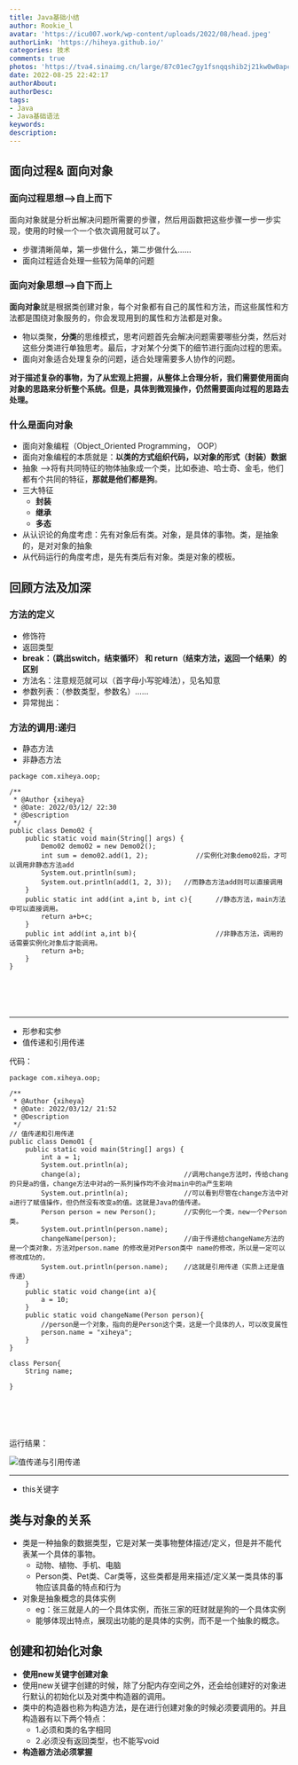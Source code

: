 ```yaml
---
title: Java基础小结
author: Rookie_l
avatar: 'https://icu007.work/wp-content/uploads/2022/08/head.jpeg'
authorLink: 'https://hiheya.github.io/'
categories: 技术
comments: true
photos: 'https://tva4.sinaimg.cn/large/87c01ec7gy1fsnqqshib2j21kw0w0apc.jpg'
date: 2022-08-25 22:42:17
authorAbout:
authorDesc:
tags:
- Java
- Java基础语法
keywords:
description:
---
```


## 面向过程& 面向对象

### 面向过程思想—>自上而下

面向对象就是分析出解决问题所需要的步骤，然后用函数把这些步骤一步一步实现，使用的时候一个一个依次调用就可以了。

- 步骤清晰简单，第一步做什么，第二步做什么……
- 面向过程适合处理一些较为简单的问题

### 面向对象思想—>自下而上

**面向对象**就是根据类创建对象，每个对象都有自己的属性和方法，而这些属性和方法都是围绕对象服务的，你会发现用到的属性和方法都是对象。

- 物以类聚，**分类**的思维模式，思考问题首先会解决问题需要哪些分类，然后对这些分类进行单独思考。最后，才对某个分类下的细节进行面向过程的思索。
- 面向对象适合处理复杂的问题，适合处理需要多人协作的问题。

**对于描述复杂的事物，为了从宏观上把握，从整体上合理分析，我们需要使用面向对象的思路来分析整个系统。但是，具体到微观操作，仍然需要面向过程的思路去处理。**

### 什么是面向对象

- 面向对象编程（Object_Oriented Programming， OOP）
- 面向对象编程的本质就是：**以类的方式组织代码，以对象的形式（封装）数据**
- 抽象 —>将有共同特征的物体抽象成一个类，比如泰迪、哈士奇、金毛，他们都有个共同的特征，**那就是他们都是狗**。
- 三大特征
  - **封装**
  - **继承**
  - **多态**
- 从认识论的角度考虑：先有对象后有类。对象，是具体的事物。类，是抽象的，是对对象的抽象
- 从代码运行的角度考虑，是先有类后有对象。类是对象的模板。

## 回顾方法及加深

### 方法的定义

- 修饰符
- 返回类型
- **break：（跳出switch，结束循环） 和 return（结束方法，返回一个结果）的区别**
- 方法名：注意规范就可以（首字母小写驼峰法），见名知意
- 参数列表：（参数类型，参数名）……
- 异常抛出：

### 方法的调用:递归

- 静态方法
- 非静态方法

```
package com.xiheya.oop;

/**
 * @Author {xiheya}
 * @Date: 2022/03/12/ 22:30
 * @Description
 */
public class Demo02 {
    public static void main(String[] args) {
        Demo02 demo02 = new Demo02();
        int sum = demo02.add(1, 2);            //实例化对象demo02后，才可以调用非静态方法add
        System.out.println(sum);
        System.out.println(add(1, 2, 3));   //而静态方法add则可以直接调用
    }
    public static int add(int a,int b, int c){      //静态方法，main方法中可以直接调用。
        return a+b+c;
    }
    public int add(int a,int b){                    //非静态方法，调用的话需要实例化对象后才能调用。
        return a+b;
    }
}


 
 
 
```

------

- 形参和实参
- 值传递和引用传递

代码：

```
package com.xiheya.oop;

/**
 * @Author {xiheya}
 * @Date: 2022/03/12/ 21:52
 * @Description
 */
// 值传递和引用传递
public class Demo01 {
    public static void main(String[] args) {
        int a = 1;
        System.out.println(a);
        change(a);                          //调用change方法时，传给chang的只是a的值，change方法中对a的一系列操作均不会对main中的a产生影响
        System.out.println(a);              //可以看到尽管在change方法中对a进行了赋值操作，但仍然没有改变a的值。这就是Java的值传递。
        Person person = new Person();       //实例化一个类，new一个Person类。
        System.out.println(person.name);
        changeName(person);                 //由于传递给changeName方法的是一个类对象，方法对person.name 的修改是对Person类中 name的修改，所以是一定可以修改成功的，
        System.out.println(person.name);    //这就是引用传递（实质上还是值传递）
    }
    public static void change(int a){
        a = 10;
    }
    public static void changeName(Person person){
        //person是一个对象，指向的是Person这个类，这是一个具体的人，可以改变属性
        person.name = "xiheya";
    }
}

class Person{
    String name;

}


 
 
 
```

运行结果：

![值传递与引用传递](https://img30.360buyimg.com/pop/jfs/t1/105338/38/25767/135240/622cb020Eeaee7461/8344ccb832a825cb.png)

------

- this关键字

## 类与对象的关系

- 类是一种抽象的数据类型，它是对某一类事物整体描述/定义，但是并不能代表某一个具体的事物。
  - 动物、植物、手机、电脑
  - Person类、Pet类、Car类等，这些类都是用来描述/定义某一类具体的事物应该具备的特点和行为
- 对象是抽象概念的具体实例
  - eg：张三就是人的一个具体实例，而张三家的旺财就是狗的一个具体实例
  - 能够体现出特点，展现出功能的是具体的实例，而不是一个抽象的概念。

## 创建和初始化对象

- **使用new关键字创建对象**
- 使用new关键字创建的时候，除了分配内存空间之外，还会给创建好的对象进行默认的初始化以及对类中构造器的调用。
- 类中的构造器也称为构造方法，是在进行创建对象的时候必须要调用的。并且构造器有以下两个特点：
  - 1.必须和类的名字相同
  - 2.必须没有返回类型，也不能写void
- **构造器方法必须掌握**
